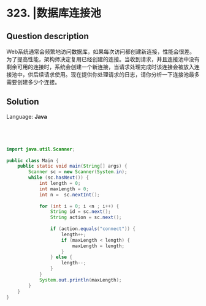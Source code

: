 # 323. |数据库连接池

## Question description


Web系统通常会频繁地访问数据库，如果每次访问都创建新连接，性能会很差。为了提高性能，架构师决定复用已经创建的连接。当收到请求，并且连接池中没有剩余可用的连接时，系统会创建一个新连接，当请求处理完成时该连接会被放入连接池中，供后续请求使用。现在提供你处理请求的日志，请你分析一下连接池最多需要创建多少个连接。


## Solution

Language: **Java**

```Java




import java.util.Scanner;
 
public class Main {
    public static void main(String[] args) {
        Scanner sc = new Scanner(System.in);
        while (sc.hasNext()) {
            int length = 0;
            int maxLength = 0;
            int n =  sc.nextInt();
             
            for (int i = 0; i <n ; i++) {
                String id = sc.next();
                String action = sc.next();
                 
                if (action.equals("connect")) {
                    length++;
                    if (maxLength < length) {
                        maxLength = length;
                    }
                } else {
                    length--;
                }
            }
            System.out.println(maxLength);
        }
    }
}

```


